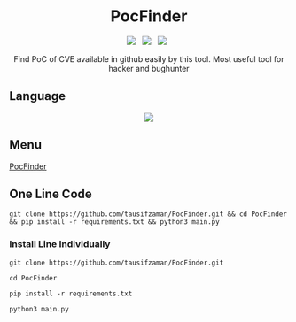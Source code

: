 <div align=center>

# PocFinder
<p>
 <img src="https://img.shields.io/github/stars/tausifzaman/PocFinder?color=%23DF0067&style=for-the-badge"/> &nbsp;
 <img src="https://img.shields.io/github/forks/tausifzaman/PocFinder?color=%239999FF&style=for-the-badge"/> &nbsp;
 <img src="https://img.shields.io/github/license/tausifzaman/PocFinder?color=%23E8E8E8&style=for-the-badge"/> &nbsp;
 
</p>
Find PoC of CVE available in github easily by this tool. Most useful tool for hacker and bughunter
</div>

 
  ## Language
  <div align=center>
 <img src="https://img.shields.io/badge/Python-FFDD00?style=for-the-badge&logo=python&logoColor=blue"/></br>
  </div>
  
 ## Menu
[PocFinder](https://raw.githubusercontent.com/tausifzaman/PocFinder/refs/heads/main/screenshot.jpg)


## One Line Code
```
git clone https://github.com/tausifzaman/PocFinder.git && cd PocFinder && pip install -r requirements.txt && python3 main.py
```
### Install Line Individually 
```
git clone https://github.com/tausifzaman/PocFinder.git 
```
``` 
cd PocFinder
```
```
pip install -r requirements.txt
```
```
python3 main.py
```
